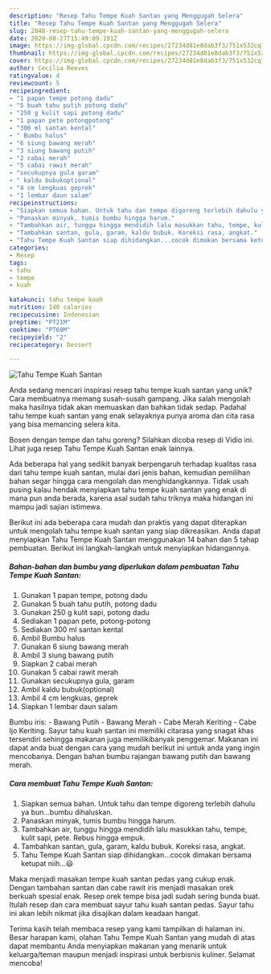 ```yaml
---
description: "Resep Tahu Tempe Kuah Santan yang Menggugah Selera"
title: "Resep Tahu Tempe Kuah Santan yang Menggugah Selera"
slug: 2848-resep-tahu-tempe-kuah-santan-yang-menggugah-selera
date: 2020-08-27T15:49:09.191Z
image: https://img-global.cpcdn.com/recipes/27234d81e8dab3f3/751x532cq70/tahu-tempe-kuah-santan-foto-resep-utama.jpg
thumbnail: https://img-global.cpcdn.com/recipes/27234d81e8dab3f3/751x532cq70/tahu-tempe-kuah-santan-foto-resep-utama.jpg
cover: https://img-global.cpcdn.com/recipes/27234d81e8dab3f3/751x532cq70/tahu-tempe-kuah-santan-foto-resep-utama.jpg
author: Cecilia Reeves
ratingvalue: 4
reviewcount: 5
recipeingredient:
- "1 papan tempe potong dadu"
- "5 buah tahu putih potong dadu"
- "250 g kulit sapi potong dadu"
- "1 papan pete potongpotong"
- "300 ml santan kental"
- " Bumbu halus"
- "6 siung bawang merah"
- "3 siung bawang putih"
- "2 cabai merah"
- "5 cabai rawit merah"
- "secukupnya gula garam"
- " kaldu bubukoptional"
- "4 cm lengkuas geprek"
- "1 lembar daun salam"
recipeinstructions:
- "Siapkan semua bahan. Untuk tahu dan tempe digoreng terlebih dahulu ya bun...bumbu dihaluskan."
- "Panaskan minyak, tumis bumbu hingga harum."
- "Tambahkan air, tunggu hingga mendidih lalu masukkan tahu, tempe, kulit sapi, pete. Rebus hingga empuk."
- "Tambahkan santan, gula, garam, kaldu bubuk. Koreksi rasa, angkat."
- "Tahu Tempe Kuah Santan siap dihidangkan...cocok dimakan bersama ketupat niih...😃"
categories:
- Resep
tags:
- tahu
- tempe
- kuah

katakunci: tahu tempe kuah 
nutrition: 140 calories
recipecuisine: Indonesian
preptime: "PT21M"
cooktime: "PT60M"
recipeyield: "2"
recipecategory: Dessert

---
```



![Tahu Tempe Kuah Santan](https://img-global.cpcdn.com/recipes/27234d81e8dab3f3/751x532cq70/tahu-tempe-kuah-santan-foto-resep-utama.jpg)

Anda sedang mencari inspirasi resep tahu tempe kuah santan yang unik? Cara membuatnya memang susah-susah gampang. Jika salah mengolah maka hasilnya tidak akan memuaskan dan bahkan tidak sedap. Padahal tahu tempe kuah santan yang enak selayaknya punya aroma dan cita rasa yang bisa memancing selera kita.

Bosen dengan tempe dan tahu goreng? Silahkan dicoba resep di Vidio ini. Lihat juga resep Tahu Tempe Kuah Santan enak lainnya.

Ada beberapa hal yang sedikit banyak berpengaruh terhadap kualitas rasa dari tahu tempe kuah santan, mulai dari jenis bahan, kemudian pemilihan bahan segar hingga cara mengolah dan menghidangkannya. Tidak usah pusing kalau hendak menyiapkan tahu tempe kuah santan yang enak di mana pun anda berada, karena asal sudah tahu triknya maka hidangan ini mampu jadi sajian istimewa.


Berikut ini ada beberapa cara mudah dan praktis yang dapat diterapkan untuk mengolah tahu tempe kuah santan yang siap dikreasikan. Anda dapat menyiapkan Tahu Tempe Kuah Santan menggunakan 14 bahan dan 5 tahap pembuatan. Berikut ini langkah-langkah untuk menyiapkan hidangannya.

<!--inarticleads1-->

##### Bahan-bahan dan bumbu yang diperlukan dalam pembuatan Tahu Tempe Kuah Santan:

1. Gunakan 1 papan tempe, potong dadu
1. Gunakan 5 buah tahu putih, potong dadu
1. Gunakan 250 g kulit sapi, potong dadu
1. Sediakan 1 papan pete, potong-potong
1. Sediakan 300 ml santan kental
1. Ambil  Bumbu halus
1. Gunakan 6 siung bawang merah
1. Ambil 3 siung bawang putih
1. Siapkan 2 cabai merah
1. Gunakan 5 cabai rawit merah
1. Gunakan secukupnya gula, garam
1. Ambil  kaldu bubuk(optional)
1. Ambil 4 cm lengkuas, geprek
1. Siapkan 1 lembar daun salam


Bumbu iris: - Bawang Putih - Bawang Merah - Cabe Merah Keriting - Cabe Ijo Keriting. Sayur tahu kuah santan ini memiliki citarasa yang snagat khas tersendiri sehingga makanan juga memilikibanyak penggemar. Makanan ini dapat anda buat dengan cara yang mudah berikut ini untuk anda yang ingin mencobanya. Dengan bahan bumbu rajangan bawang putih dan bawang merah. 

<!--inarticleads2-->

##### Cara membuat Tahu Tempe Kuah Santan:

1. Siapkan semua bahan. Untuk tahu dan tempe digoreng terlebih dahulu ya bun...bumbu dihaluskan.
1. Panaskan minyak, tumis bumbu hingga harum.
1. Tambahkan air, tunggu hingga mendidih lalu masukkan tahu, tempe, kulit sapi, pete. Rebus hingga empuk.
1. Tambahkan santan, gula, garam, kaldu bubuk. Koreksi rasa, angkat.
1. Tahu Tempe Kuah Santan siap dihidangkan...cocok dimakan bersama ketupat niih...😃


Maka menjadi masakan tempe kuah santan pedas yang cukup enak. Dengan tambahan santan dan cabe rawit iris menjadi masakan orek berkuah spesial enak. Resep orek tempe bisa jadi sudah sering bunda buat. Itulah resep dan cara membuat sayur tahu kuah santan pedas. Sayur tahu ini akan lebih nikmat jika disajikan dalam keadaan hangat. 

Terima kasih telah membaca resep yang kami tampilkan di halaman ini. Besar harapan kami, olahan Tahu Tempe Kuah Santan yang mudah di atas dapat membantu Anda menyiapkan makanan yang menarik untuk keluarga/teman maupun menjadi inspirasi untuk berbisnis kuliner. Selamat mencoba!
